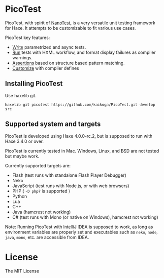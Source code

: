 # PicoTest

PicoTest, with spirit of [NanoTest](https://github.com/shohei909/NanoTest),
is a very versatile unit testing framework for Haxe.
It attempts to be customizable to fit various use cases.

PicoTest key features:

- [Write](doc/tests.md) parametrized and async tests. 
- [Run](doc/runners.md) tests with HXML workflow, and format display failures as compiler warnings. 
- [Assertions](doc/assertions.md) based on structure based pattern matching.
- [Customize](doc/defines.md) with compiler defines


## Installing PicoTest

Use haxelib git.

```
haxelib git picotest https://github.com/kaikoga/PicoTest.git develop src
```


## Supported system and targets

PicoTest is developed using Haxe 4.0.0-rc.2, but is supposed to run with Haxe 3.4.0 or over.

PicoTest is currently tested in Mac.
Windows, Linux, and BSD are not tested but maybe work.

Currently supported targets are:

- Flash (test runs with standalone Flash Player Debugger)
- Neko
- JavaScript (test runs with Node.js, or with web browsers)
- PHP ( ```-D php7``` is supported )
- Python
- Lua
- C++
- Java (hamcrest not working)
- C# (test runs with Mono (or native on Windows), hamcrest not working)

Note: Running PicoTest with IntelliJ IDEA is supposed to work,
as long as environment variables are properly set and executables such as ```neko```, ```node```, ```java```, ```mono```, etc. are accessible from IDEA. 


# License

The MIT License
